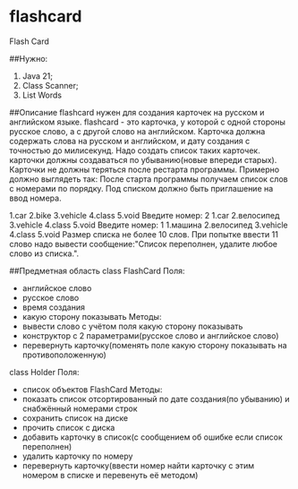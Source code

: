 # flashcard
Flash Card

##Нужно:
1. Java 21;
2. Class Scanner;
3. List Words

##Описание
flashcard нужен для создания карточек на русском и английском языке.
flashcard - это карточка, у которой с одной стороны русское слово, а с другой слово на английском.
Карточка должна содержать слова на русском и английском, и дату создания с точностью до милисекунд.
Надо создать список таких карточек.
карточки должны создаваться по убыванию(новые впереди старых).
Карточки не должны теряться после рестарта программы.
Примерно должно выглядеть так:
После старта программы получаем список слов с номерами по порядку. 
Под списком должно быть приглашение на ввод номера.

1.car
2.bike
3.vehicle
4.class
5.void
Введите номер:
2
1.car
2.велосипед
3.vehicle
4.class
5.void
Введите номер:
1
1.машина
2.велосипед
3.vehicle
4.class
5.void
Размер списка не более 10 слов.
При попытке ввести 11 слово надо вывести сообщение:"Список переполнен, удалите любое слово из списка.".

##Предметная область
class FlashCard
Поля:
- английское слово
- русское слово
- время создания
- какую сторону показывать 
Методы:
- вывести слово с учётом поля какую сторону показывать
- конструктор с 2 параметрами(русское слово и английское слово)
- перевернуть карточку(поменять поле какую сторону показывать на противоположенную)


class Holder
Поля:
- список объектов FlashCard
Методы:
- показать список отсортированный по дате создания(по убыванию) и снабжённый номерами строк
- сохранить список на диске 
- прочить список с диска 
- добавить карточку в список(с сообщением об ошибке если список переполнен)
- удалить карточку по номеру
- перевернуть карточку(ввести номер найти карточку с этим номером в списке и перевенуть её методом)
